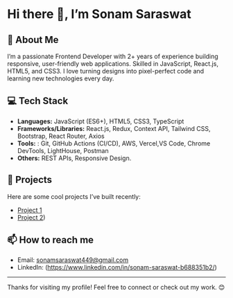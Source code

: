 # Hi there 👋, I’m Sonam Saraswat

## 🚀 About Me
I’m a passionate Frontend Developer with 2+ years of experience building responsive, user-friendly web applications. Skilled in JavaScript, React.js, HTML5, and CSS3. I love turning designs into pixel-perfect code and learning new technologies every day.

## 💻 Tech Stack
- **Languages:** JavaScript (ES6+), HTML5, CSS3, TypeScript
- **Frameworks/Libraries:** React.js, Redux, Context API, Tailwind CSS, Bootstrap, React Router, Axios
- **Tools:** : Git, GitHub Actions (CI/CD), AWS, Vercel,VS Code, Chrome DevTools, LightHouse, Postman
- **Others:** REST APIs, Responsive Design. 

## 🌟 Projects
Here are some cool projects I’ve built recently:
- [Project 1](https://docto-sonam-saraswats-projects.vercel.app/) 
- [Project 2](https://food-delivery-ten-tau.vercel.app/)) 

## 📫 How to reach me
- Email: sonamsaraswat449@gmail.com
- LinkedIn: (https://www.linkedin.com/in/sonam-saraswat-b688351b2/)
---

Thanks for visiting my profile! Feel free to connect or check out my work. 😊
